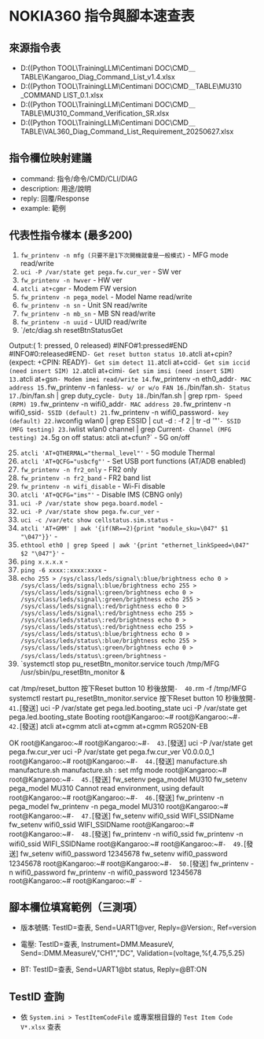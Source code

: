 # NOKIA360 指令與腳本速查表

## 來源指令表

- D:\((Python TOOL\TrainingLLM\Centimani DOC\CMD＿TABLE\Kangaroo_Diag_Command_List_v1.4.xlsx
- D:\((Python TOOL\TrainingLLM\Centimani DOC\CMD＿TABLE\MU310 _COMMAND LIST_0.1.xlsx
- D:\((Python TOOL\TrainingLLM\Centimani DOC\CMD＿TABLE\MU310_Command_Verification_SR.xlsx
- D:\((Python TOOL\TrainingLLM\Centimani DOC\CMD＿TABLE\VAL360_Diag_Command_List_Requirement_20250627.xlsx

## 指令欄位映射建議

- command: 指令/命令/CMD/CLI/DIAG
- description: 用途/說明
- reply: 回覆/Response
- example: 範例


## 代表性指令樣本 (最多200)

1. `fw_printenv -n mfg (只要不是1下次開機就會是一般模式)` - MFG mode read/write
2. `uci -P /var/state get pega.fw.cur_ver` - SW ver
3. `fw_printenv -n hwver` - HW ver
4. `atcli at+cgmr` - Modem FW version
5. `fw_printenv -n pega_model` - Model Name read/write
6. `fw_printenv -n sn` - Unit SN read/write
7. `fw_printenv -n mb_sn` - MB SN read/write
8. `fw_printenv -n uuid` - UUID read/write
9. `/etc/diag.sh resetBtnStatusGet

Output:( 1: pressed, 0 released)
#INFO#1:pressed#END
#INFO#0:released#END` - Get reset button status
10. `atcli at+cpin? (expect:  +CPIN: READY)` - Get sim detect
11. `atcli at+ccid` - Get sim iccid (need insert SIM)
12. `atcli at+cimi` - Get sim imsi (need insert SIM)
13. `atcli at+gsn` - Modem imei read/write
14. `fw_printenv -n eth0_addr` - MAC address
15. `fw_printenv -n fanless` - w/ or w/o FAN
16. `/bin/fan.sh` - Status
17. `/bin/fan.sh | grep duty_cycle` - Duty
18. `/bin/fan.sh | grep rpm` - Speed (RPM)
19. `fw_printenv -n wifi0_addr` - MAC address
20. `fw_printenv -n wifi0_ssid` - SSID (default)
21. `fw_printenv -n wifi0_password` - key (default)
22. `iwconfig wlan0 | grep ESSID | cut -d : -f 2 | tr -d '"'` - SSID (MFG testing)
23. `iwlist wlan0 channel | grep Current` - Channel (MFG testing)
24. `5g  on off status:
atcli at+cfun?` - 5G on/off 

25. `atcli 'AT+QTHERMAL="thermal_level"'` - 5G module Thermal
26. `atcli 'AT+QCFG="usbcfg"'` - Set USB port functions (AT/ADB enabled)
27. `fw_printenv -n fr2_only` - FR2 only
28. `fw_printenv -n fr2_band` - FR2 band list
29. `fw_printenv -n wifi_disable` - Wi-Fi disable
30. `atcli 'AT+QCFG="ims"'` - Disable IMS (CBNG only)
31. `uci -P /var/state show pega.board.model` - 
32. `uci -P /var/state show pega.fw.cur_ver` - 
33. `uci -c /var/etc show cellstatus.sim.status` - 
34. `atcli 'AT+GMM' | awk '{if(NR==2){print "module_sku=\047" $1 "\047"}}'` - 
35. `ethtool eth0 | grep Speed | awk '{print "ethernet_linkSpeed=\047" $2 "\047"}'` - 
36. `ping x.x.x.x` - 
37. `ping -6 xxxx::xxxx:xxxx` - 
38. `echo 255 > /sys/class/leds/signal\:blue/brightness
echo 0 > /sys/class/leds/signal\:blue/brightness
echo 255 > /sys/class/leds/signal\:green/brightness
echo 0 > /sys/class/leds/signal\:green/brightness
echo 255 > /sys/class/leds/signal\:red/brightness
echo 0 > /sys/class/leds/signal\:red/brightness
echo 255 > /sys/class/leds/status\:red/brightness
echo 0 > /sys/class/leds/status\:red/brightness
echo 255 > /sys/class/leds/status\:blue/brightness
echo 0 > /sys/class/leds/status\:blue/brightness
echo 255 > /sys/class/leds/status\:green/brightness
echo 0 > /sys/class/leds/status\:green/brightness` - 
39. `systemctl stop pu_resetBtn_monitor.service
touch /tmp/MFG
/usr/sbin/pu_resetBtn_monitor &

cat /tmp/reset_button
按下Reset button 10 秒後放開` - 
40. `rm -f /tmp/MFG
systemctl restart pu_resetBtn_monitor.service
按下Reset button 10 秒後放開` - 
41. `[發送] uci -P /var/state get pega.led.booting_state
uci -P /var/state get pega.led.booting_state
Booting
root@Kangaroo:~# 
root@Kangaroo:~#` - 
42. `[發送] atcli at+cgmm
atcli at+cgmm
at+cgmm
RG520N-EB

OK
root@Kangaroo:~# 
root@Kangaroo:~#` - 
43. `[發送] uci -P /var/state get pega.fw.cur_ver
uci -P /var/state get pega.fw.cur_ver
V0.0.0.0_1
root@Kangaroo:~# 
root@Kangaroo:~#` - 
44. `[發送] manufacture.sh
manufacture.sh
manufacture.sh  : set mfg mode
root@Kangaroo:~# 
root@Kangaroo:~#` - 
45. `[發送] fw_setenv pega_model MU310
fw_setenv pega_model MU310
Cannot read environment, using default
root@Kangaroo:~# 
root@Kangaroo:~#` - 
46. `[發送] fw_printenv -n pega_model
fw_printenv -n pega_model
MU310
root@Kangaroo:~# 
root@Kangaroo:~#` - 
47. `[發送] fw_setenv wifi0_ssid WIFI_SSIDName
fw_setenv wifi0_ssid WIFI_SSIDName
root@Kangaroo:~# 
root@Kangaroo:~#` - 
48. `[發送] fw_printenv -n wifi0_ssid
fw_printenv -n wifi0_ssid
WIFI_SSIDName
root@Kangaroo:~# 
root@Kangaroo:~#` - 
49. `[發送] fw_setenv wifi0_password 12345678
fw_setenv wifi0_password 12345678
root@Kangaroo:~# 
root@Kangaroo:~#` - 
50. `[發送] fw_printenv -n wifi0_password
fw_printenv -n wifi0_password
12345678
root@Kangaroo:~# 
root@Kangaroo:~#` - 

## 腳本欄位填寫範例（三測項）

- 版本號碼: TestID=查表, Send=UART1@ver, Reply=@Version:, Ref=version

- 電壓: TestID=查表, Instrument=DMM.MeasureV, Send=:DMM.MeasureV,"CH1","DC", Validation=(voltage,%f,4.75,5.25)

- BT: TestID=查表, Send=UART1@bt status, Reply=@BT:ON


## TestID 查詢

- 依 `System.ini > TestItemCodeFile` 或專案根目錄的 `Test Item Code V*.xlsx` 查表
